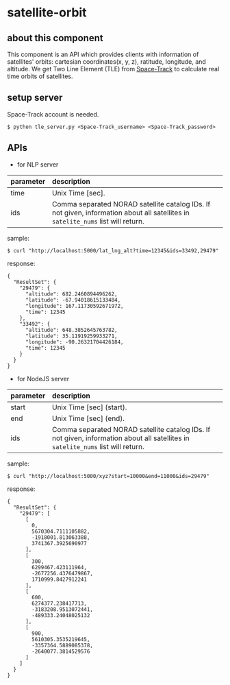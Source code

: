 # satellite-orbit

## about this component

This component is an API which provides clients with information of satellites' orbits: cartesian coordinates(x, y, z), ratitude, longitude, and altitude.
We get Two Line Element (TLE) from [Space-Track](https://www.space-track.org/auth/login) to calculate real time orbits of satellites.

## setup server

Space-Track account is needed.

```
$ python tle_server.py <Space-Track_username> <Space-Track_password>
```

## APIs

- for NLP server

|parameter|description|
|:--|:--|
|time|Unix Time [sec].|
|ids|Comma separated NORAD satellite catalog IDs. If not given, information about all satellites in `satelite_nums` list will return.|

sample:

```
$ curl "http://localhost:5000/lat_lng_alt?time=12345&ids=33492,29479"
```

response:

```
{
  "ResultSet": {
    "29479": {
      "altitude": 682.2460894496262, 
      "latitude": -67.94018615133484, 
      "longitude": 167.11730592671972, 
      "time": 12345
    }, 
    "33492": {
      "altitude": 648.3852645763782, 
      "latitude": 35.11919259933271, 
      "longitude": -90.26321704426184, 
      "time": 12345
    }
  }
}
```





- for NodeJS server

|parameter|description|
|:--|:--|
|start|Unix Time [sec] (start).|
|end|Unix Time [sec] (end).|
|ids|Comma separated NORAD satellite catalog IDs. If not given, information about all satellites in `satelite_nums` list will return.|

sample:

```
$ curl "http://localhost:5000/xyz?start=10000&end=11000&ids=29479"
```

response:

```
{
  "ResultSet": {
    "29479": [
      [
        0, 
        5670304.7111105882, 
        -1918001.813063388, 
        3741367.3925690977
      ], 
      [
        300, 
        6299467.423111964, 
        -2677256.4376479867, 
        1710999.8427912241
      ], 
      [
        600, 
        6274377.238417713, 
        -3183208.9513072441, 
        -489333.24048025132
      ], 
      [
        900, 
        5610305.3535219645, 
        -3357364.5889085378, 
        -2640077.3814529576
      ]
    ]
  }
}
```

